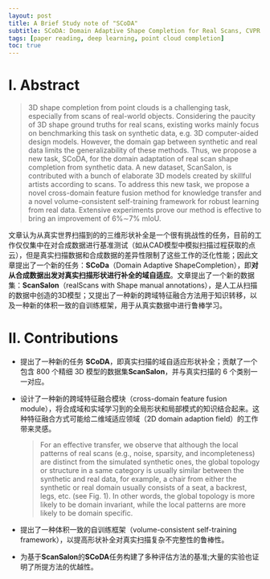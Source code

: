 ```yaml
---
layout: post
title: A Brief Study note of "SCoDA"
subtitle: SCoDA: Domain Adaptive Shape Completion for Real Scans, CVPR 2023
tags: [paper reading, deep learning, point cloud completion]
toc: true
---
```




# Ⅰ. Abstract

> 3D shape completion from point clouds is a challenging task, especially from scans of real-world objects. Considering the paucity of 3D shape ground truths for real scans, existing works mainly focus on benchmarking this task on synthetic data, e.g. 3D computer-aided design models. However, the domain gap between synthetic and real data limits the generalizability of these methods. Thus, we propose a new task, SCoDA, for the domain adaptation of real scan shape completion from synthetic data. A new dataset, ScanSalon, is contributed with a bunch of elaborate 3D models created by skillful artists according to scans. To address this new task, we propose a novel cross-domain feature fusion method for knowledge transfer and a novel volume-consistent self-training framework for robust learning from real data. Extensive experiments prove our method is effective to bring an improvement of 6%∼7% mIoU.

文章认为从真实世界扫描到的的三维形状补全是一个很有挑战性的任务，目前的工作仅仅集中在对合成数据进行基准测试（如从CAD模型中模拟扫描过程获取的点云），但是真实扫描数据和合成数据的差异性限制了这些工作的泛化性能；因此文章提出了一个新的任务：**SCoDa**（Domain Adaptive ShapeCompletion），即**对从合成数据出发对真实扫描形状进行补全的域自适应**。文章提出了一个新的数据集：**ScanSalon**（realScans with Shape manual annotations），是人工从扫描的数据中创造的3D模型；又提出了一种新的跨域特征融合方法用于知识转移，以及一种新的体积一致的自训练框架，用于从真实数据中进行鲁棒学习。



# Ⅱ. Contributions

- 提出了一种新的任务 **SCoDA**，即真实扫描的域自适应形状补全；贡献了一个包含 800 个精细 3D 模型的数据集**ScanSalon**，并与真实扫描的 6 个类别一一对应。

- 设计了一种新的跨域特征融合模块（cross-domain feature fusion module），将合成域和实域学习到的全局形状和局部模式的知识结合起来。这种特征融合方式可能给二维域适应领域（2D domain adaption field）的工作带来灵感。

  > For an effective transfer, we observe that although the local patterns of real scans (e.g., noise, sparsity, and incompleteness) are distinct from the simulated synthetic ones, the global topology or structure in a same category is usually similar between the synthetic and real data, for example, a chair from either the synthetic or real domain usually consists of a seat, a backrest, legs, etc. (see Fig. 1). In other words, the global topology is more likely to be domain invariant, while the local patterns are more likely to be domain specific.

- 提出了一种体积一致的自训练框架（volume-consistent self-training framework），以提高形状补全对真实扫描复杂不完整性的鲁棒性。
- 为基于**ScanSalon**的**SCoDA**任务构建了多种评估方法的基准;大量的实验也证明了所提方法的优越性。





